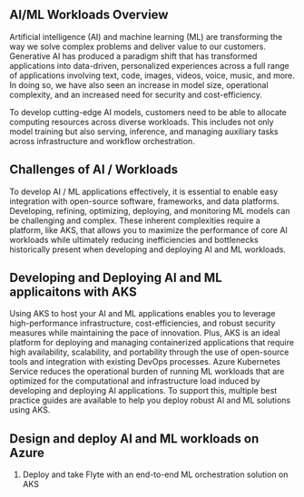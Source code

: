 ## AI/ML Workloads Overview 
Artificial intelligence (AI) and machine learning (ML) are transforming the way we solve complex problems and deliver value to our customers. Generative AI has produced a paradigm shift that has transformed applications into data-driven, personalized experiences across a full range of applications involving text, code, images, videos, voice, music, and more. In doing so, we have also seen an increase in model size, operational complexity, and an increased need for security and cost-efficiency.  

To develop cutting-edge AI models, customers need to be able to allocate computing resources across diverse workloads. This includes not only model training but also serving, inference, and managing auxiliary tasks across infrastructure and workflow orchestration. 

## Challenges of AI / Workloads
To develop AI / ML applications effectively, it is essential to enable easy integration with open-source software, frameworks, and data platforms. Developing, refining, optimizing, deploying, and monitoring ML models can be challenging and complex. These inherent complexities require a platform, like AKS, that allows you to maximize the performance of core AI workloads while ultimately reducing inefficiencies and bottlenecks historically present when developing and deploying AI and ML workloads. 

## Developing and Deploying AI and ML applicaitons with AKS
Using AKS to host your AI and ML applications enables you to leverage high-performance infrastructure, cost-efficiencies, and robust security measures while maintaining the pace of innovation. Plus, AKS is an ideal platform for deploying and managing containerized applications that require high availability, scalability, and portability through the use of open-source tools and integration with existing DevOps processes. Azure Kubernetes Service reduces the operational burden of running ML workloads that are optimized for the computational and infrastructure load induced by developing and deploying AI applications. To support this, multiple best practice guides are available to help you deploy robust AI and ML solutions using AKS. 

## Design and deploy AI and ML workloads on Azure
1. Deploy and take Flyte with an end-to-end ML orchestration solution on AKS 
